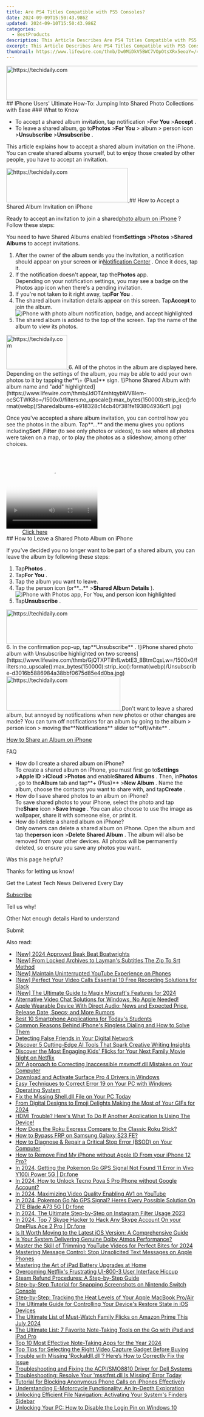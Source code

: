 ```yaml
---
title: Are PS4 Titles Compatible with PS5 Consoles?
date: 2024-09-09T15:50:43.986Z
updated: 2024-09-10T15:50:43.986Z
categories:
  - BestProducts
description: This Article Describes Are PS4 Titles Compatible with PS5 Consoles?
excerpt: This Article Describes Are PS4 Titles Compatible with PS5 Consoles?
thumbnail: https://www.lifewire.com/thmb/Dw0MiDkV5BWC7VOpOtsXRx5eoaY=/400x300/filters:no_upscale():max_bytes(150000):strip_icc():format(webp)/ps5-backwards-compatibility-can-you-play-ps4-games-on-the-ps5-5084149-f25fc6e2a1be422e916f59b22a0605e4.jpg
---
```


<!-- affiliate ads begin -->
<a href="https://review-au.sjv.io/c/5597632/2098702/14409" target="_top" id="2098702">
  <img src="//a.impactradius-go.com/display-ad/14409-2098702" border="0" alt="https://techidaily.com" width="728" height="90"/>
</a>
<img height="0" width="0" src="https://review-au.sjv.io/i/5597632/2098702/14409" style="position:absolute;visibility:hidden;" border="0" />
<!-- affiliate ads end -->
## IPhone Users' Ultimate How-To: Jumping Into Shared Photo Collections with Ease
### What to Know

* To accept a shared album invitation, tap notification >**For You** \>**Accept** .
* To leave a shared album, go to**Photos** \>**For You** \> album > person icon >**Unsubscribe** \>**Unsubscribe** .

 This article explains how to accept a shared album invitation on the iPhone. You can create shared albums yourself, but to enjoy those created by other people, you have to accept an invitation.

<!-- affiliate ads begin -->
<a href="https://aligracehair.sjv.io/c/5597632/2115947/19272" target="_top" id="2115947">
  <img src="//a.impactradius-go.com/display-ad/19272-2115947" border="0" alt="https://techidaily.com" width="320" height="90"/>
</a>
<img height="0" width="0" src="https://aligracehair.sjv.io/i/5597632/2115947/19272" style="position:absolute;visibility:hidden;" border="0" />
<!-- affiliate ads end -->
## How to Accept a Shared Album Invitation on iPhone

 Ready to accept an invitation to join a shared[photo album on iPhone](https://www.lifewire.com/iphone-photo-albums-4103845) ? Follow these steps:

 You need to have Shared Albums enabled from**Settings** \>**Photos** \>**Shared** **Albums** to accept invitations.

1. After the owner of the album sends you the invitation, a notification should appear on your screen or in[Notification Center](https://www.lifewire.com/notification-center-iphone-1999192) . Once it does, tap it.
2. If the notification doesn't appear, tap the**Photos** app.  
 Depending on your notification settings, you may see a badge on the Photos app icon when there's a pending invitation.
3. If you're not taken to it right away, tap**For You** .
4. The shared album invitation details appear on this screen. Tap**Accept** to join the album.  
![iPhone with photo album notification, badge, and accept highlighted](https://www.lifewire.com/thmb/5FOEsgyOhpxg5kgqG3RIx3-3-uM=/1500x0/filters:no_upscale():max_bytes(150000):strip_icc():format(webp)/Accept-b061220ac8b84f79b2192c518b8eb653.jpg)
5. The shared album is added to the top of the screen. Tap the name of the album to view its photos.
<!-- affiliate ads begin -->
<a href="https://aligracehair.sjv.io/c/5597632/2135352/19272" target="_top" id="2135352">
  <img src="//a.impactradius-go.com/display-ad/19272-2135352" border="0" alt="https://techidaily.com" width="160" height="90"/>
</a>
<img height="0" width="0" src="https://aligracehair.sjv.io/i/5597632/2135352/19272" style="position:absolute;visibility:hidden;" border="0" />
<!-- affiliate ads end -->
6. All of the photos in the album are displayed here. Depending on the settings of the album, you may be able to add your own photos to it by tapping the**\+ (Plus)** sign.  
![iPhone Shared Album with album name and "add" highlighted](https://www.lifewire.com/thmb/JdOT4mhtqybWV8lem-ocSCTWK8o=/1500x0/filters:no_upscale():max_bytes(150000):strip_icc():format(webp)/Sharedalbums-e918328c14cb40f381fe193804936cf1.jpg)

 Once you've accepted a share album invitation, you can control how you see the photos in the album. Tap**...** and the menu gives you options including**Sort** ,**Filter** (to see only photos or videos), to see where all photos were taken on a map, or to play the photos as a slideshow, among other choices.

<!-- affiliate ads begin -->
<span id="1265663">
					<video width="240" height="200" style="cursor:pointer"
           poster="//a.impactradius-go.com/display-clicktoplayimage/1265663.png"
           onclick="if(!this.playClicked){this.play();this.setAttribute('controls',true);this.playClicked=true;}">
	   <source src="//a.impactradius-go.com/display-ad/4482-1265663">
	   <img src="//a.impactradius-go.com/display-clicktoplayimage/1265663.png" style="border: none; height: 100%; width: 100%; object-fit: contain">
	</video>
	<div style="width:150px;text-align:center"><a href="javascript:window.open(decodeURIComponent('https%3A%2F%2Fmartinic.evyy.net%2Fc%2F5597632%2F1265663%2F4482'), '_blank');void(0);">Click here</a></div>
</span>
<img height="0" width="0" src="https://imp.pxf.io/i/5597632/1265663/4482" style="position:absolute;visibility:hidden;" border="0" />
<!-- affiliate ads end -->
## How to Leave a Shared Photo Album on iPhone

 If you've decided you no longer want to be part of a shared album, you can leave the album by following these steps:

1. Tap**Photos** .
2. Tap**For You** .
3. Tap the album you want to leave.
4. Tap the person icon (or**...** \>**Shared Album Details** ).  
![iPhone with Photos app, For You, and person icon highlighted](https://www.lifewire.com/thmb/cT_4U_RW7AO6FB8dxe9PvcX_pfo=/1500x0/filters:no_upscale():max_bytes(150000):strip_icc():format(webp)/Foryou-32ab9b28b3c24c4fa7cf4fb5d8f8f897.jpg)
5. Tap**Unsubscribe** .
<!-- affiliate ads begin -->
<a href="https://aidotcom.pxf.io/c/5597632/2134499/19576" target="_top" id="2134499">
  <img src="//a.impactradius-go.com/display-ad/19576-2134499" border="0" alt="https://techidaily.com" width="600" height="90"/>
</a>
<img height="0" width="0" src="https://aidotcom.pxf.io/i/5597632/2134499/19576" style="position:absolute;visibility:hidden;" border="0" />
<!-- affiliate ads end -->
6. In the confirmation pop-up, tap**Unsubscribe** .  
![iPhone shared photo album with Unsubscribe highlighted on two screens](https://www.lifewire.com/thmb/GjQTXPTilhfLwbtE3_8BtmCqsLw=/1500x0/filters:no_upscale():max_bytes(150000):strip_icc():format(webp)/Unsubscribe-d3016b5886984a38bbf0675d85e4d0ba.jpg)

<!-- affiliate ads begin -->
<a href="https://aligracehair.sjv.io/c/5597632/2135370/19272" target="_top" id="2135370">
  <img src="//a.impactradius-go.com/display-ad/19272-2135370" border="0" alt="https://techidaily.com" width="300" height="90"/>
</a>
<img height="0" width="0" src="https://aligracehair.sjv.io/i/5597632/2135370/19272" style="position:absolute;visibility:hidden;" border="0" />
<!-- affiliate ads end -->
 Don't want to leave a shared album, but annoyed by notifications when new photos or other changes are made? You can turn off notifications for an album by going to the album > person icon > moving the**Notifications** slider to**off/white** .

[How to Share an Album on iPhone](https://www.lifewire.com/share-album-on-iphone-6832807)

 FAQ

* How do I create a shared album on iPhone?  
 To create a shared album on iPhone, you must first go to**Settings** \>**Apple ID** \>**iCloud** \>**Photos** and enable**Shared Albums** . Then, in**Photos** , go to the**Album** tab and tap**\+ (Plus)** \>**New Album** . Name the album, choose the contacts you want to share with, and tap**Create** .
* How do I save shared photos to an album on iPhone?  
 To save shared photos to your iPhone, select the photo and tap the**Share** icon >**Save Image** . You can also choose to use the image as wallpaper, share it with someone else, or print it.
* How do I delete a shared album on iPhone?  
 Only owners can delete a shared album on iPhone. Open the album and tap the**person icon** \>**Delete Shared Album** . The album will also be removed from your other devices. All photos will be permanently deleted, so ensure you save any photos you want.

Was this page helpful?

Thanks for letting us know!

 Get the Latest Tech News Delivered Every Day

[Subscribe](https://www.lifewire.com/#)

Tell us why!

 Other  Not enough details  Hard to understand

 Submit

<ins class="adsbygoogle"
     style="display:block"
     data-ad-format="autorelaxed"
     data-ad-client="ca-pub-7571918770474297"
     data-ad-slot="1223367746"></ins>



<ins class="adsbygoogle"
     style="display:block"
     data-ad-client="ca-pub-7571918770474297"
     data-ad-slot="8358498916"
     data-ad-format="auto"
     data-full-width-responsive="true"></ins>

<span class="atpl-alsoreadstyle">Also read:</span>
<div><ul>
<li><a href="https://vp-tips.techidaily.com/new-2024-approved-beak-beat-boatwrights/"><u>[New] 2024 Approved Beak Beat Boatwrights</u></a></li>
<li><a href="https://some-knowledge.techidaily.com/new-from-locked-archives-to-laymans-subtitles-the-zip-to-srt-method/"><u>[New] From Locked Archives to Layman's Subtitles The Zip To Srt Method</u></a></li>
<li><a href="https://facebook-video-share.techidaily.com/new-maintain-uninterrupted-youtube-experience-on-phones/"><u>[New] Maintain Uninterrupted YouTube Experience on Phones</u></a></li>
<li><a href="https://video-screen-grab.techidaily.com/new-perfect-your-video-calls-essential-10-free-recording-solutions-for-slack/"><u>[New] Perfect Your Video Calls Essential 10 Free Recording Solutions for Slack</u></a></li>
<li><a href="https://fox-glue.techidaily.com/new-the-ultimate-guide-to-magix-mixcrafts-features-for-2024/"><u>[New] The Ultimate Guide to Magix Mixcraft's Features for 2024</u></a></li>
<li><a href="https://tech-renaissance.techidaily.com/1722897434709-alternative-video-chat-solutions-for-windows-no-apple-needed/"><u>Alternative Video Chat Solutions for Windows, No Apple Needed!</u></a></li>
<li><a href="https://tech-renaissance.techidaily.com/apple-wearable-device-with-direct-audio-news-and-expected-price-release-date-specs-and-more-rumors/"><u>Apple Wearable Device With Direct Audio: News and Expected Price, Release Date, Specs; and More Rumors</u></a></li>
<li><a href="https://tech-renaissance.techidaily.com/best-10-smartphone-applications-for-todays-students/"><u>Best 10 Smartphone Applications for Today's Students</u></a></li>
<li><a href="https://tech-renaissance.techidaily.com/common-reasons-behind-iphones-ringless-dialing-and-how-to-solve-them/"><u>Common Reasons Behind iPhone's Ringless Dialing and How to Solve Them</u></a></li>
<li><a href="https://tech-renaissance.techidaily.com/detecting-false-friends-in-your-digital-network/"><u>Detecting False Friends in Your Digital Network</u></a></li>
<li><a href="https://tech-haven.techidaily.com/discover-5-cutting-edge-ai-tools-that-spark-creative-writing-insights/"><u>Discover 5 Cutting-Edge AI Tools That Spark Creative Writing Insights</u></a></li>
<li><a href="https://tech-renaissance.techidaily.com/discover-the-most-engaging-kids-flicks-for-your-next-family-movie-night-on-netflix/"><u>Discover the Most Engaging Kids' Flicks for Your Next Family Movie Night on Netflix</u></a></li>
<li><a href="https://tech-renaissance.techidaily.com/diy-approach-to-correcting-inaccessible-msvmctfdll-mistakes-on-your-computer/"><u>DIY Approach to Correcting Inaccessible msvmctf.dll Mistakes on Your Computer</u></a></li>
<li><a href="https://driver-install.techidaily.com/download-and-activate-surface-pro-4-drivers-in-windows/"><u>Download and Activate Surface Pro 4 Drivers in Windows</u></a></li>
<li><a href="https://tech-renaissance.techidaily.com/easy-techniques-to-correct-error-19-on-your-pc-with-windows-operating-system/"><u>Easy Techniques to Correct Error 19 on Your PC with Windows Operating System</u></a></li>
<li><a href="https://tech-renaissance.techidaily.com/fix-the-missing-shelldll-file-on-your-pc-today/"><u>Fix the Missing Shell.dll File on Your PC Today</u></a></li>
<li><a href="https://some-knowledge.techidaily.com/from-digital-designs-to-emoji-delights-making-the-most-of-your-gifs-for-2024/"><u>From Digital Designs to Emoji Delights Making the Most of Your GIFs for 2024</u></a></li>
<li><a href="https://sound-issues.techidaily.com/hdmi-trouble-heres-what-to-do-if-another-application-is-using-the-device/"><u>HDMI Trouble? Here's What To Do If Another Application Is Using The Device!</u></a></li>
<li><a href="https://tech-renaissance.techidaily.com/how-does-the-roku-express-compare-to-the-classic-roku-stick/"><u>How Does the Roku Express Compare to the Classic Roku Stick?</u></a></li>
<li><a href="https://android-frp.techidaily.com/how-to-bypass-frp-on-samsung-galaxy-s23-fe-by-drfone-android/"><u>How to Bypass FRP on Samsung Galaxy S23 FE?</u></a></li>
<li><a href="https://techtrends.techidaily.com/how-to-diagnose-and-repair-a-critical-stop-error-bsod-on-your-computer/"><u>How to Diagnose & Repair a Critical Stop Error (BSOD) on Your Computer</u></a></li>
<li><a href="https://activate-lock.techidaily.com/how-to-remove-find-my-iphone-without-apple-id-from-your-iphone-12-pro-by-drfone-ios/"><u>How to Remove Find My iPhone without Apple ID From your iPhone 12 Pro?</u></a></li>
<li><a href="https://android-location.techidaily.com/in-2024-getting-the-pokemon-go-gps-signal-not-found-11-error-in-vivo-y100i-power-5g-drfone-by-drfone-virtual/"><u>In 2024, Getting the Pokemon Go GPS Signal Not Found 11 Error in Vivo Y100i Power 5G | Dr.fone</u></a></li>
<li><a href="https://unlock-android.techidaily.com/in-2024-how-to-unlock-tecno-pova-5-pro-phone-without-google-account-by-drfone-android/"><u>In 2024, How to Unlock Tecno Pova 5 Pro Phone without Google Account?</u></a></li>
<li><a href="https://youtube-stream.techidaily.com/in-2024-maximizing-video-quality-enabling-av1-on-youtube/"><u>In 2024, Maximizing Video Quality Enabling AV1 on YouTube</u></a></li>
<li><a href="https://android-pokemon-go.techidaily.com/in-2024-pokemon-go-no-gps-signal-heres-every-possible-solution-on-zte-blade-a73-5g-drfone-by-drfone-virtual-android/"><u>In 2024, Pokemon Go No GPS Signal? Heres Every Possible Solution On ZTE Blade A73 5G | Dr.fone</u></a></li>
<li><a href="https://instagram-clips.techidaily.com/in-2024-the-ultimate-step-by-step-on-instagram-filter-usage-2023/"><u>In 2024, The Ultimate Step-by-Step on Instagram Filter Usage 2023</u></a></li>
<li><a href="https://location-social.techidaily.com/in-2024-top-7-skype-hacker-to-hack-any-skype-account-on-your-oneplus-ace-2-pro-drfone-by-drfone-virtual-android/"><u>In 2024, Top 7 Skype Hacker to Hack Any Skype Account On your OnePlus Ace 2 Pro | Dr.fone</u></a></li>
<li><a href="https://tech-renaissance.techidaily.com/is-it-worth-moving-to-the-latest-ios-version-a-comprehensive-guide/"><u>Is It Worth Moving to the Latest iOS Version: A Comprehensive Guide</u></a></li>
<li><a href="https://tech-renaissance.techidaily.com/is-your-system-delivering-genuine-dolby-atmos-performance/"><u>Is Your System Delivering Genuine Dolby Atmos Performance?</u></a></li>
<li><a href="https://youtube-help.techidaily.com/master-the-skill-of-trimming-youtube-videos-for-perfect-bites-for-2024/"><u>Master the Skill of Trimming YouTube Videos for Perfect Bites for 2024</u></a></li>
<li><a href="https://tech-renaissance.techidaily.com/mastering-message-control-stop-unsolicited-text-messages-on-apple-phones/"><u>Mastering Message Control: Stop Unsolicited Text Messages on Apple Phones</u></a></li>
<li><a href="https://tech-renaissance.techidaily.com/mastering-the-art-of-ipad-battery-upgrades-at-home/"><u>Mastering the Art of iPad Battery Upgrades at Home</u></a></li>
<li><a href="https://tech-renaissance.techidaily.com/overcoming-netflixs-frustrating-ui-800-3-user-interface-hiccup/"><u>Overcoming Netflix's Frustrating UI-800-3 User Interface Hiccup</u></a></li>
<li><a href="https://tech-renaissance.techidaily.com/steam-refund-procedures-a-step-by-step-guide/"><u>Steam Refund Procedures: A Step-by-Step Guide</u></a></li>
<li><a href="https://tech-renaissance.techidaily.com/step-by-step-tutorial-for-snapping-screenshots-on-nintendo-switch-console/"><u>Step-by-Step Tutorial for Snapping Screenshots on Nintendo Switch Console</u></a></li>
<li><a href="https://tech-renaissance.techidaily.com/step-by-step-tracking-the-heat-levels-of-your-apple-macbook-proair/"><u>Step-by-Step: Tracking the Heat Levels of Your Apple MacBook Pro/Air</u></a></li>
<li><a href="https://tech-renaissance.techidaily.com/the-ultimate-guide-for-controlling-your-devices-restore-state-in-ios-devices/"><u>The Ultimate Guide for Controlling Your Device's Restore State in iOS Devices</u></a></li>
<li><a href="https://tech-renaissance.techidaily.com/the-ultimate-list-of-must-watch-family-flicks-on-amazon-prime-this-july-2024/"><u>The Ultimate List of Must-Watch Family Flicks on Amazon Prime This July 2024</u></a></li>
<li><a href="https://tech-renaissance.techidaily.com/the-ultimate-list-7-favorite-note-taking-tools-on-the-go-with-ipad-and-ipad-pro/"><u>The Ultimate List: 7 Favorite Note-Taking Tools on the Go with iPad and iPad Pro</u></a></li>
<li><a href="https://tech-renaissance.techidaily.com/top-10-most-effective-note-taking-apps-for-the-year-2024/"><u>Top 10 Most Effective Note-Taking Apps for the Year 2024</u></a></li>
<li><a href="https://tech-renaissance.techidaily.com/top-tips-for-selecting-the-right-video-capture-gadget-before-buying/"><u>Top Tips for Selecting the Right Video Capture Gadget Before Buying</u></a></li>
<li><a href="https://tech-renaissance.techidaily.com/trouble-with-missing-rockaldlldll-heres-how-to-correctly-fix-the-issue/"><u>Trouble with Missing 'Rockaldll.dll'? Here’s How to Correctly Fix the Issue</u></a></li>
<li><a href="https://win-dash.techidaily.com/troubleshooting-and-fixing-the-acpismo8810-driver-for-dell-systems/"><u>Troubleshooting and Fixing the ACPI/SMO8810 Driver for Dell Systems</u></a></li>
<li><a href="https://tech-renaissance.techidaily.com/troubleshooting-resolve-your-msstfmtdll-is-missing-error-today/"><u>Troubleshooting: Resolve Your 'msstfmt.dll Is Missing' Error Today</u></a></li>
<li><a href="https://tech-renaissance.techidaily.com/tutorial-for-blocking-anonymous-phone-calls-on-iphones-effectively/"><u>Tutorial for Blocking Anonymous Phone Calls on iPhones Effectively</u></a></li>
<li><a href="https://tech-renaissance.techidaily.com/understanding-e-motorcycle-functionality-an-in-depth-exploration/"><u>Understanding E-Motorcycle Functionality: An In-Depth Exploration</u></a></li>
<li><a href="https://tech-renaissance.techidaily.com/unlocking-efficient-file-navigation-activating-your-systems-finders-sidebar/"><u>Unlocking Efficient File Navigation: Activating Your System's Finders Sidebar</u></a></li>
<li><a href="https://tech-renaissance.techidaily.com/unlocking-your-pc-how-to-disable-the-login-pin-on-windows-10/"><u>Unlocking Your PC: How to Disable the Login Pin on Windows 10</u></a></li>
</ul></div>
